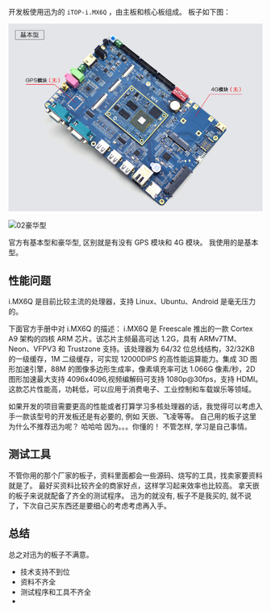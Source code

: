 
开发板使用迅为的 `iTOP-i.MX6Q` ，由主板和核心板组成。  板子如下图：

![01基本型](https://github.com/AlvinMi/Linux-iMX6/blob/master/iMX6Q/04_Blognote/BlogPicture/01.jpg)

![02豪华型](https://github.com/AlvinMi/Linux-iMX6/blob/master/iMX6Q/04_Blognote/BlogPicture/02.jpg)

官方有基本型和豪华型, 区别就是有没有 GPS 模块和 4G 模块。 我使用的是基本型。

## 性能问题
i.MX6Q 是目前比较主流的处理器，支持 Linux、Ubuntu、Android 是毫无压力的。

下面官方手册中对 i.MX6Q 的描述：
i.MX6Q 是 Freescale 推出的一款 Cortex A9 架构的四核 ARM 芯片。该芯片主频最高可达 1.2G，具有 ARMv7TM、Neon、VFPV3 和 Trustzone 支持。该处理器为 64/32 位总线结构，32/32KB 的一级缓存，1M 二级缓存，可实现 12000DIPS 的高性能运算能力。集成 3D 图形加速引擎，88M 的图像多边形生成率，像素填充率可达 1.066G 像素/秒，2D 图形加速最大支持 4096x4096,视频编解码可支持 1080p@30fps，支持 HDMI。这款芯片性能高，功耗低，可以应用于消费电子、工业控制和车载娱乐等领域。

如果开发的项目需要更高的性能或者打算学习多核处理器的话，我觉得可以考虑入手一款该型号的开发板还是有必要的, 例如 天嵌、飞凌等等。 自己用的板子这里为什么不推荐迅为呢？  哈哈哈 因为。。。你懂的！ 不管怎样, 学习是自己事情。

## 测试工具
不管你用的那个厂家的板子，资料里面都会一些源码、烧写的工具，找卖家要资料就是了。 最好买资料比较齐全的商家好点，这样学习起来效率也比较高。
拿天嵌的板子来说就配备了齐全的测试程序。 迅为的就没有, 板子不是我买的, 就不说了，下次自己买东西还是要细心的考虑考虑再入手。

## 总结
总之对迅为的板子不满意。 

* 技术支持不到位
* 资料不齐全
* 测试程序和工具不齐全
* 
